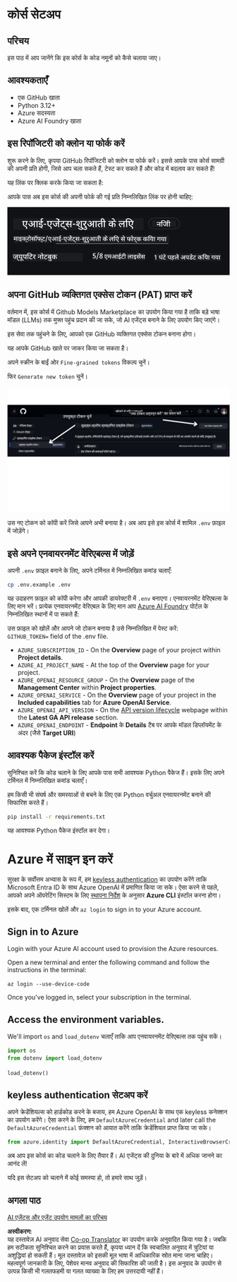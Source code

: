 <!--
CO_OP_TRANSLATOR_METADATA:
{
  "original_hash": "366bc6709dd95b8a32ec7c705b0f179c",
  "translation_date": "2025-04-05T19:40:57+00:00",
  "source_file": "00-course-setup\\README.md",
  "language_code": "hi"
}
-->
# कोर्स सेटअप

## परिचय

इस पाठ में आप जानेंगे कि इस कोर्स के कोड नमूनों को कैसे चलाया जाए।

## आवश्यकताएँ

- एक GitHub खाता
- Python 3.12+
- Azure सदस्यता
- Azure AI Foundry खाता

## इस रिपॉजिटरी को क्लोन या फोर्क करें

शुरू करने के लिए, कृपया GitHub रिपॉजिटरी को क्लोन या फोर्क करें। इससे आपके पास कोर्स सामग्री की अपनी प्रति होगी, जिसे आप चला सकते हैं, टेस्ट कर सकते हैं और कोड में बदलाव कर सकते हैं!

यह लिंक पर क्लिक करके किया जा सकता है:

आपके पास अब इस कोर्स की अपनी फोर्क की गई प्रति निम्नलिखित लिंक पर होनी चाहिए:

![Forked Repo](../../../translated_images/forked-repo.eea246a73044cc984a1e462349e36e7336204f00785e3187b7399905feeada07.hi.png)

## अपना GitHub व्यक्तिगत एक्सेस टोकन (PAT) प्राप्त करें

वर्तमान में, इस कोर्स में Github Models Marketplace का उपयोग किया गया है ताकि बड़े भाषा मॉडल (LLMs) तक मुफ्त पहुंच प्रदान की जा सके, जो AI एजेंट्स बनाने के लिए उपयोग किए जाएंगे।

इस सेवा तक पहुंचने के लिए, आपको एक GitHub व्यक्तिगत एक्सेस टोकन बनाना होगा।

यह आपके GitHub खाते पर जाकर किया जा सकता है।

अपने स्क्रीन के बाईं ओर `Fine-grained tokens` विकल्प चुनें।

फिर `Generate new token` चुनें।

![Generate Token](../../../translated_images/generate-token.361ec40abe59b84ac68d63c23e2b6854d6fad82bd4e41feb98fc0e6f030e8ef7.hi.png)

उस नए टोकन को कॉपी करें जिसे आपने अभी बनाया है। अब आप इसे इस कोर्स में शामिल `.env` फ़ाइल में जोड़ेंगे।

## इसे अपने एनवायरनमेंट वेरिएबल्स में जोड़ें

अपनी `.env` फ़ाइल बनाने के लिए, अपने टर्मिनल में निम्नलिखित कमांड चलाएँ:

```bash
cp .env.example .env
```

यह उदाहरण फ़ाइल को कॉपी करेगा और आपकी डायरेक्टरी में `.env` बनाएगा। एनवायरनमेंट वेरिएबल्स के लिए मान भरें। प्रत्येक एनवायरनमेंट वेरिएबल के लिए मान आप [Azure AI Foundry](https://ai.azure.com?WT.mc_id=academic-105485-koreyst) पोर्टल के निम्नलिखित स्थानों में पा सकते हैं:

उस फ़ाइल को खोलें और आपने जो टोकन बनाया है उसे निम्नलिखित में पेस्ट करें:  
`GITHUB_TOKEN=` field of the .env file. 
- `AZURE_SUBSCRIPTION_ID` - On the **Overview** page of your project within **Project details**.
- `AZURE_AI_PROJECT_NAME` - At the top of the **Overview** page for your project.
- `AZURE_OPENAI_RESOURCE_GROUP` - On the **Overview** page of the **Management Center** within **Project properties**.
- `AZURE_OPENAI_SERVICE` - On the **Overview** page of your project in the **Included capabilities** tab for **Azure OpenAI Service**.
- `AZURE_OPENAI_API_VERSION` - On the [API version lifecycle](https://learn.microsoft.com/azure/ai-services/openai/api-version-deprecation#latest-ga-api-release?WT.mc_id=academic-105485-koreyst) webpage within the **Latest GA API release** section.
- `AZURE_OPENAI_ENDPOINT` - **Endpoint** के **Details** टैब पर आपके मॉडल डिप्लॉयमेंट के अंदर (जैसे **Target URI**)

## आवश्यक पैकेज इंस्टॉल करें

सुनिश्चित करें कि कोड चलाने के लिए आपके पास सभी आवश्यक Python पैकेज हैं। इसके लिए अपने टर्मिनल में निम्नलिखित कमांड चलाएँ।

हम किसी भी संघर्ष और समस्याओं से बचने के लिए एक Python वर्चुअल एनवायरनमेंट बनाने की सिफारिश करते हैं।

```bash
pip install -r requirements.txt
```

यह आवश्यक Python पैकेज इंस्टॉल कर देगा।

# Azure में साइन इन करें

सुरक्षा के सर्वोत्तम अभ्यास के रूप में, हम [keyless authentication](https://learn.microsoft.com/azure/developer/ai/keyless-connections?tabs=csharp%2Cazure-cli?WT.mc_id=academic-105485-koreyst) का उपयोग करेंगे ताकि Microsoft Entra ID के साथ Azure OpenAI में प्रमाणित किया जा सके। ऐसा करने से पहले, आपको अपने ऑपरेटिंग सिस्टम के लिए [स्थापना निर्देश](https://learn.microsoft.com/cli/azure/install-azure-cli?WT.mc_id=academic-105485-koreyst) के अनुसार **Azure CLI** इंस्टॉल करना होगा।

इसके बाद, एक टर्मिनल खोलें और `az login` to sign in to your Azure account.

## Sign in to Azure

Login with your Azure AI account used to provision the Azure resources.

Open a new terminal and enter the following command and follow the instructions in the terminal:

`az login --use-device-code`

Once you've logged in, select your subscription in the terminal.

## Access the environment variables.

We'll import `os` and `load_dotenv` चलाएँ ताकि आप एनवायरनमेंट वेरिएबल्स तक पहुंच सकें।

```python
import os
from dotenv import load_dotenv

load_dotenv()
```

## keyless authentication सेटअप करें

अपने क्रेडेंशियल्स को हार्डकोड करने के बजाय, हम Azure OpenAI के साथ एक keyless कनेक्शन का उपयोग करेंगे। ऐसा करने के लिए, हम `DefaultAzureCredential` and later call the `DefaultAzureCredential` फ़ंक्शन को आयात करेंगे ताकि क्रेडेंशियल प्राप्त किया जा सके।

```python
from azure.identity import DefaultAzureCredential, InteractiveBrowserCredential
```

अब आप इस कोर्स का कोड चलाने के लिए तैयार हैं। AI एजेंट्स की दुनिया के बारे में अधिक जानने का आनंद लें!

यदि इस सेटअप को चलाने में कोई समस्या हो, तो हमारे साथ जुड़ें।

## अगला पाठ

[AI एजेंट्स और एजेंट उपयोग मामलों का परिचय](../01-intro-to-ai-agents/README.md)

**अस्वीकरण**:  
यह दस्तावेज़ AI अनुवाद सेवा [Co-op Translator](https://github.com/Azure/co-op-translator) का उपयोग करके अनुवादित किया गया है। जबकि हम सटीकता सुनिश्चित करने का प्रयास करते हैं, कृपया ध्यान दें कि स्वचालित अनुवाद में त्रुटियां या अशुद्धियां हो सकती हैं। मूल दस्तावेज़ को इसकी मूल भाषा में आधिकारिक स्रोत माना जाना चाहिए। महत्वपूर्ण जानकारी के लिए, पेशेवर मानव अनुवाद की सिफारिश की जाती है। इस अनुवाद के उपयोग से उत्पन्न किसी भी गलतफहमी या गलत व्याख्या के लिए हम उत्तरदायी नहीं हैं।